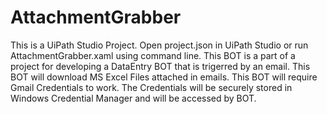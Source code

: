 # AttachmentGrabber
This is a UiPath Studio Project. Open project.json in UiPath Studio or run AttachmentGrabber.xaml using command line.
This BOT is a part of a project for developing a DataEntry BOT that is trigerred by an email.
This BOT will download MS Excel Files attached in emails.
This BOT will require Gmail Credentials to work. The Credentials will be securely stored in Windows Credential Manager and will be accessed by BOT.
